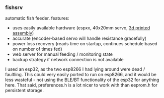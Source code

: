 ### fishsrv

automatic fish feeder. features:
- uses easily available hardware (espxx, 40x20mm servo, [3d printed assembly](https://www.thingiverse.com/thing:2539750))
- accurate (encoder-based servo will handle resistance gracefully)
- power loss recovery (reads time on startup, continues schedule based on number of times fed)
- web server for manual feeding / monitoring state
- backup strategy if network connection is not available

I used an esp32, as the two esp8266 I had lying around were dead / faultling. This could very easily ported to run 
on esp8266, and it would be less wasteful - not using the BLE/BT functionality of the esp32 for anything here. That
said, preferences.h is a lot nicer to work with than eeprom.h for persistent storage.